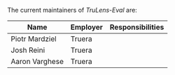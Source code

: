 The current maintainers of _TruLens-Eval_ are:

| Name | Employer | Responsibilities |
| ---- | -------- | ---------------- |
| Piotr Mardziel | Truera | |
| Josh Reini | Truera | |
| Aaron Varghese | Truera | |

